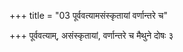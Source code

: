 +++
title = "03 पूर्ववत्यामसंस्कृतायां वर्णान्तरे च"

+++
पूर्ववत्याम्, असंस्कृतायां, वर्णान्तरे च मैथुने दोषः ३